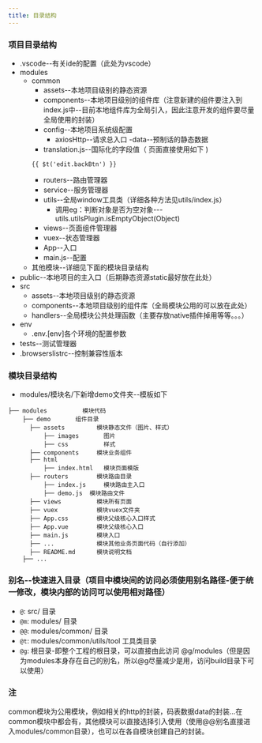 ```yaml
---
title: 目录结构
---
```


### 项目目录结构
+ .vscode--有关ide的配置（此处为vscode）
+ modules
  - common
    - assets--本地项目级别的静态资源
    - components--本地项目级别的组件库（注意新建的组件要注入到index.js中--目前本地组件库为全局引入，因此注意开发的组件要尽量全局使用的封装）
    - config--本地项目系统级配置
        * axiosHttp--请求总入口
    -data--预制话的静态数据
    - translation.js--国际化的字段值（ 页面直接使用如下 )
    ```
    {{ $t('edit.backBtn') }}
    ```
    - routers--路由管理器
    - service--服务管理器
    - utils--全局window工具类（详细各种方法见utils/index.js）
      * 调用eg：判断对象是否为空对象---utils.utilsPlugin.isEmptyObject(Object)
    - views--页面组件管理器
    - vuex--状态管理器
    - App--入口
    - main.js--配置
  - 其他模块--详细见下面的模块目录结构
+ public--本地项目的主入口（后期静态资源static最好放在此处）
+ src
  - assets--本地项目级别的静态资源
  - components--本地项目级别的组件库（全局模块公用的可以放在此处）
  - handlers--全局模块公共处理函数（主要存放native插件掉用等等。。。）
+ env
  - .env.[env]各个环境的配置参数
+ tests--测试管理器
+ .browserslistrc--控制兼容性版本

### 模块目录结构
- modules/模块名/下新增demo文件夹--模板如下
```
├── modules          模块代码
    ├── demo       组件目录
      ├── assets         模块静态文件（图片、样式）
          ├── images       图片
          ├── css          样式
      ├── components     模块业务组件
      ├── html      
          ├── index.html   模块页面模版
      ├── routers        模块路由目录
          ├── index.js     模块路由主入口
          ├── demo.js  模块路由文件
      ├── views          模块所有页面
      ├── vuex           模块vuex文件夹
      ├── App.css        模块父级核心入口样式
      ├── App.vue        模块父级核心入口
      ├── main.js        模块入口
      ├── ...            模块其他业务页面代码（自行添加）
      ├── README.md      模块说明文档
    ├── ...
```

### 别名--快速进入目录（项目中模块间的访问必须使用别名路径-便于统一修改，模块内部的访问可以使用相对路径）
- `@`: src/ 目录
- `@m`: modules/ 目录
- `@@`: modules/common/ 目录
- `@t`: modules/common/utils/tool 工具类目录
- `@g`: 根目录-即整个工程的根目录，可以直接由此访问 @g/modules（但是因为modules本身存在自己的别名，所以@g尽量减少是用，访问build目录下可以使用）

### 注
common模块为公用模块，例如相关的http的封装，码表数据data的封装...在common模块中都会有，其他模块可以直接选择引入使用（使用@@别名直接进入modules/common目录），也可以在各自模块创建自己的封装。
